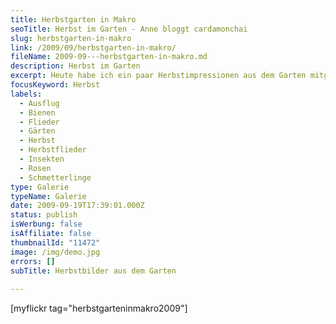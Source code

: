```yaml
---
title: Herbstgarten in Makro
seoTitle: Herbst im Garten - Anne bloggt cardamonchai
slug: herbstgarten-in-makro
link: /2009/09/herbstgarten-in-makro/
fileName: 2009-09---herbstgarten-in-makro.md
description: Herbst im Garten
excerpt: Heute habe ich ein paar Herbstimpressionen aus dem Garten mitgebracht.
focusKeyword: Herbst
labels:
  - Ausflug
  - Bienen
  - Flieder
  - Gärten
  - Herbst
  - Herbstflieder
  - Insekten
  - Rosen
  - Schmetterlinge
type: Galerie
typeName: Galerie
date: 2009-09-19T17:39:01.000Z
status: publish
isWerbung: false
isAffiliate: false
thumbnailId: "11472"
image: /img/demo.jpg
errors: []
subTitle: Herbstbilder aus dem Garten
  
---
```


[myflickr tag="herbstgarteninmakro2009"]

  